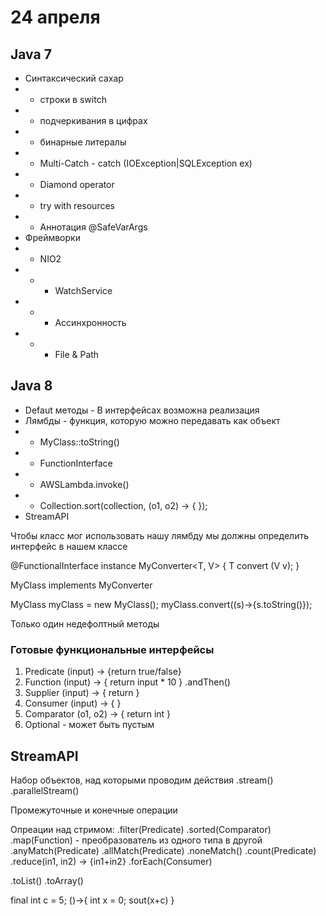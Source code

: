 # 24 апреля

## Java 7
- Синтаксический сахар
- - строки в switch
- - подчеркивания в цифрах
- - бинарные литералы
- - Multi-Catch - catch (IOException|SQLException ex)
- - Diamond operator
- - try with resources
- - Аннотация @SafeVarArgs
- Фреймворки
- - NIO2
- - - WatchService
- - - Ассинхронность
- - - File & Path


## Java 8
- Defaut методы - В интерфейсах возможна реализация
- Лямбды - функция, которую можно передавать как объект
- - MyClass::toString()
- - FunctionInterface
- - AWSLambda.invoke()
- - Collection.sort(collection, (o1, o2) -> { });
- StreamAPI


Чтобы класс мог использовать нашу лямбду мы должны определить интерфейс в нашем классе

@FunctionalInterface instance
MyConverter<T, V> {
  T convert (V v);
}

MyClass implements MyConverter

MyClass myClass = new MyClass();
myClass.convert((s)->{s.toString()});

Только один недефолтный методы

### Готовые функциональные интерфейсы

1) Predicate (input) -> {return true/false}
2) Function (input) -> { return input * 10 } .andThen()
3) Supplier (input) -> { return }
4) Consumer (input) -> { }
5) Comparator (o1, o2) -> { return int }
6) Optional - может быть пустым


## StreamAPI
Набор объектов, над которыми проводим действия
.stream()
.parallelStream()

Промежуточные и конечные операции

Опреации над стримом:
.filter(Predicate)
.sorted(Comparator)
.map(Function) - преобразователь из одного типа в другой
.anyMatch(Predicate) .allMatch(Predicate) .noneMatch()
.count(Predicate)
.reduce(in1, in2) -> {in1+in2}
.forEach(Consumer)

.toList()
.toArray()

final int c = 5;
()->{
  int x = 0;
  sout(x+c)
}
